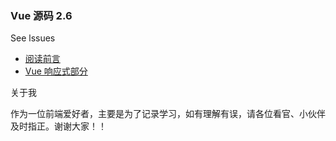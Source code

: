 ### Vue 源码 2.6

See lssues

- [阅读前言](https://github.com/chengtsui/blog/issues/1)
- [Vue 响应式部分](https://github.com/chengtsui/blog/issues/1)


关于我

作为一位前端爱好者，主要是为了记录学习，如有理解有误，请各位看官、小伙伴及时指正。谢谢大家！！










